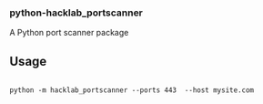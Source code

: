 ### python-hacklab_portscanner
A Python port scanner package 

## Usage

```

python -m hacklab_portscanner --ports 443  --host mysite.com

```
